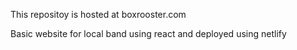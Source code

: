 This repositoy is hosted at boxrooster.com 

Basic website for local band using react and deployed using netlify
